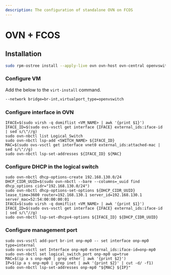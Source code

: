```yaml
---
description: The configuration of standalone OVN on FCOS
---
```


# OVN + FCOS

## Installation

```bash
sudo rpm-ostree install --apply-live ovn ovn-host ovn-central openvswitch
```

### Configure VM

Add the below to the `virt-install` command.

```bash
--network bridge=br-int,virtualport_type=openvswitch
```

### Configure interface in OVN

```
IFACE=$(sudo virsh -q domiflist <VM_NAME> | awk '{print $1}')
IFACE_ID=$(sudo ovs-vsctl get interface {IFACE} external_ids:iface-id | sed s/\"//g)
sudo ovn-nbctl list Logical_Switch
sudo ovn-nbctl lsp-add <SWITCH_NAME> ${IFACE_ID}
MAC=$(sudo ovs-vsctl get interface vnet0 external_ids:attached-mac | sed s/\"//g)
sudo ovn-nbctl lsp-set-addresses ${IFACE_ID} ${MAC}
```

### Configure DHCP in the logical switch

```
sudo ovn-nbctl dhcp-options-create 192.168.130.0/24
DHCP_CIDR_UUID=$(sudo ovn-nbctl --bare --columns=_uuid find dhcp_options cidr="192.168.130.0/24")
sudo ovn-nbctl dhcp-options-set-options ${DHCP_CIDR_UUID} lease_time=3600 router=192.168.130.1 server_id=192.168.130.1 server_mac=52:54:00:00:00:01
IFACE=$(sudo virsh -q domiflist <VM_NAME> | awk '{print $1}')
IFACE_ID=$(sudo ovs-vsctl get interface {IFACE} external_ids:iface-id | sed s/\"//g)
sudo ovn-nbctl lsp-set-dhcpv4-options ${IFACE_ID} ${DHCP_CIDR_UUID}
```

### Configure management port

```
sudo ovs-vsctl add-port br-int onp-mp0 -- set interface onp-mp0 type=internal
sudo ovs-vsctl set Interface onp-mp0 external_ids:iface-id=onp-mp0
sudo ovn-nbctl set logical_switch_port onp-mp0 up=true
MAC=$(ip a s onp-mp0 | grep ether | awk '{print $2}')
IP=$(ip a s onp-mp0 | grep inet | awk '{print $2}' | cut -d/ -f1)
sudo ovn-nbctl lsp-set-addresses onp-mp0 "${MAC} ${IP}"
```
